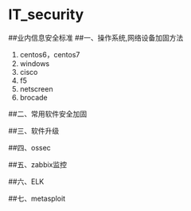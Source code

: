 # IT_security
##业内信息安全标准
##一、操作系统,网络设备加固方法

1. centos6，centos7
2. windows
3. cisco
4. f5
5. netscreen
6. brocade

##二、常用软件安全加固

##三、软件升级

##四、ossec

##五、zabbix监控

##六、ELK

##七、metasploit


